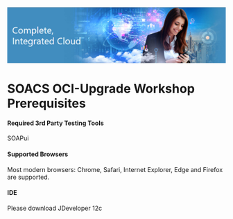 <img class="float-right" src="images/j2c-logo.png">

# SOACS OCI-Upgrade Workshop Prerequisites

#### Required 3rd Party Testing Tools

SOAPui
#### Supported Browsers

Most modern browsers: Chrome, Safari, Internet Explorer, Edge and Firefox are supported.
#### IDE

Please download JDeveloper 12c
